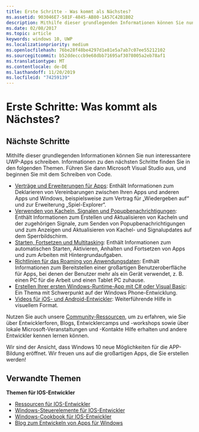 ```yaml
---
title: Erste Schritte - Was kommt als Nächstes?
ms.assetid: 903046E7-581F-4845-AB80-1A57C42B1B02
description: Mithilfe dieser grundlegenden Informationen können Sie nun interessantere UWP-Apps schreiben.
ms.date: 02/08/2017
ms.topic: article
keywords: windows 10, UWP
ms.localizationpriority: medium
ms.openlocfilehash: 76be28f48be4297d1e81e5a7ab7c07ee55212102
ms.sourcegitcommit: b52ddecccb9e68dbb71695af3078005a2eb78af1
ms.translationtype: MT
ms.contentlocale: de-DE
ms.lasthandoff: 11/20/2019
ms.locfileid: "74259139"
---
```

# <a name="getting-started-what-next"></a>Erste Schritte: Was kommt als Nächstes?


## <a name="next-steps"></a>Nächste Schritte

Mithilfe dieser grundlegenden Informationen können Sie nun interessantere UWP-Apps schreiben. Informationen zu den nächsten Schritte finden Sie in den folgenden Themen. Führen Sie dann Microsoft Visual Studio aus, und beginnen Sie mit dem Schreiben von Code.

-   [Verträge und Erweiterungen für Apps](https://docs.microsoft.com/previous-versions/windows/apps/hh464906(v=win.10)): Enthält Informationen zum Deklarieren von Vereinbarungen zwischen Ihren Apps und anderen Apps und Windows, beispielsweise zum Vertrag für „Wiedergeben auf“ und zur Erweiterung „Spiel-Explorer“.
-   [Verwenden von Kacheln, Signalen und Popupbenachrichtigungen](https://docs.microsoft.com/previous-versions/windows/apps/hh868259(v=win.10)): Enthält Informationen zum Erstellen und Aktualisieren von Kacheln und der zugehörigen Signale, zum Senden von Popupbenachrichtigungen und zum Anzeigen und Aktualisieren von Kachel- und Signalupdates auf dem Sperrbildschirm.
-   [Starten, Fortsetzen und Multitasking](https://docs.microsoft.com/previous-versions/windows/apps/hh770837(v=win.10)): Enthält Informationen zum automatischen Starten, Aktivieren, Anhalten und Fortsetzen von Apps und zum Arbeiten mit Hintergrundaufgaben.
-   [Richtlinien für das Roaming von Anwendungsdaten](https://docs.microsoft.com/windows/uwp/design/app-settings/store-and-retrieve-app-data): Enthält Informationen zum Bereitstellen einer großartigen Benutzeroberfläche für Apps, bei denen der Benutzer mehr als ein Gerät verwendet, z. B. einen PC für die Arbeit und einen Tablet PC zuhause.
-   [Erstellen Ihrer ersten Windows-Runtime-App mit C# oder Visual Basic](https://msdn.microsoft.com/library/windows/apps/hh974581.aspx): Ein Thema mit Schwerpunkt auf der Windows Phone-Entwicklung.
-   [Videos für iOS- und Android-Entwickler](https://docs.microsoft.com/previous-versions/windows/apps/dn393982(v=win.10)): Weiterführende Hilfe in visuellem Format.

Nutzen Sie auch unsere [Community-Ressourcen](https://developer.microsoft.com/en-us/windows/support), um zu erfahren, wie Sie über Entwicklerforen, Blogs, Entwicklercamps und -workshops sowie über lokale Microsoft-Veranstaltungen und -Kontakte Hilfe erhalten und andere Entwickler kennen lernen können.

Wir sind der Ansicht, dass Windows 10 neue Möglichkeiten für die APP-Bildung eröffnet. Wir freuen uns auf die großartigen Apps, die Sie erstellen werden!

## <a name="related-topics"></a>Verwandte Themen

**Themen für IOS-Entwickler**
* [Ressourcen für IOS-Entwickler](https://docs.microsoft.com/previous-versions/windows/apps/jj945493(v=win.10))
* [Windows-Steuerelemente für IOS-Entwickler](https://docs.microsoft.com/previous-versions/windows/apps/dn263255(v=win.10))
* [Windows-Cookbook für IOS-Entwickler](https://docs.microsoft.com/previous-versions/windows/apps/dn263256(v=win.10))
* [Blog zum Entwickeln von Apps für Windows](https://blogs.windows.com/buildingapps/2016/01/27/visual-studio-walkthrough-for-ios-developers/)
